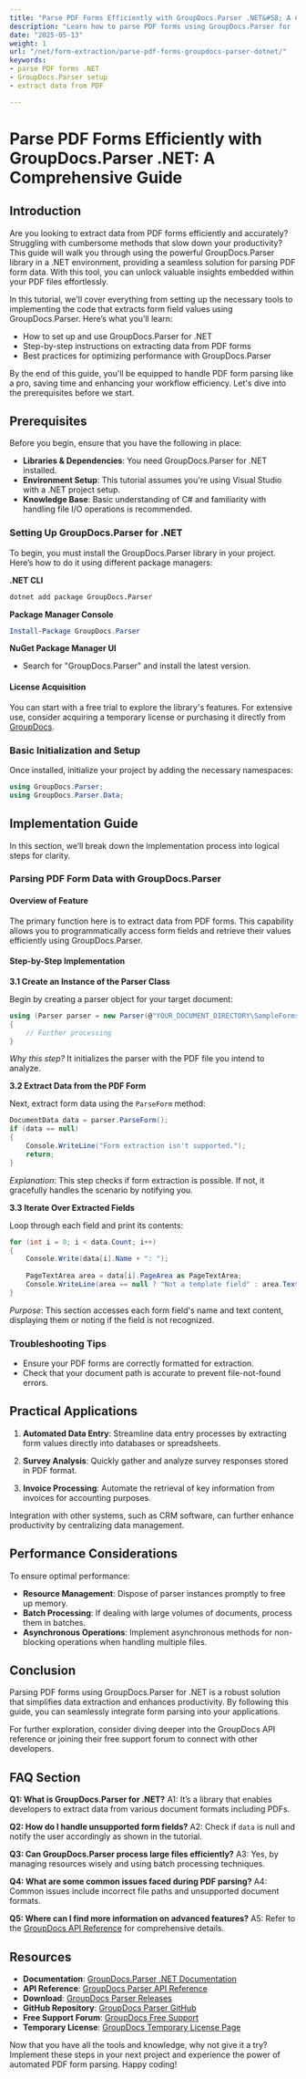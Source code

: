 ```yaml
---
title: "Parse PDF Forms Efficiently with GroupDocs.Parser .NET&#58; A Comprehensive Guide"
description: "Learn how to parse PDF forms using GroupDocs.Parser for .NET. This comprehensive guide covers setup, data extraction, and best practices."
date: "2025-05-13"
weight: 1
url: "/net/form-extraction/parse-pdf-forms-groupdocs-parser-dotnet/"
keywords:
- parse PDF forms .NET
- GroupDocs.Parser setup
- extract data from PDF

---
```



# Parse PDF Forms Efficiently with GroupDocs.Parser .NET: A Comprehensive Guide

## Introduction

Are you looking to extract data from PDF forms efficiently and accurately? Struggling with cumbersome methods that slow down your productivity? This guide will walk you through using the powerful GroupDocs.Parser library in a .NET environment, providing a seamless solution for parsing PDF form data. With this tool, you can unlock valuable insights embedded within your PDF files effortlessly.

In this tutorial, we'll cover everything from setting up the necessary tools to implementing the code that extracts form field values using GroupDocs.Parser. Here’s what you’ll learn:
- How to set up and use GroupDocs.Parser for .NET
- Step-by-step instructions on extracting data from PDF forms
- Best practices for optimizing performance with GroupDocs.Parser

By the end of this guide, you'll be equipped to handle PDF form parsing like a pro, saving time and enhancing your workflow efficiency. Let's dive into the prerequisites before we start.

## Prerequisites

Before you begin, ensure that you have the following in place:
- **Libraries & Dependencies**: You need GroupDocs.Parser for .NET installed.
- **Environment Setup**: This tutorial assumes you're using Visual Studio with a .NET project setup. 
- **Knowledge Base**: Basic understanding of C# and familiarity with handling file I/O operations is recommended.

### Setting Up GroupDocs.Parser for .NET

To begin, you must install the GroupDocs.Parser library in your project. Here’s how to do it using different package managers:

**.NET CLI**
```bash
dotnet add package GroupDocs.Parser
```

**Package Manager Console**
```powershell
Install-Package GroupDocs.Parser
```

**NuGet Package Manager UI**
- Search for "GroupDocs.Parser" and install the latest version.

#### License Acquisition

You can start with a free trial to explore the library's features. For extensive use, consider acquiring a temporary license or purchasing it directly from [GroupDocs](https://purchase.groupdocs.com/temporary-license/).

### Basic Initialization and Setup

Once installed, initialize your project by adding the necessary namespaces:

```csharp
using GroupDocs.Parser;
using GroupDocs.Parser.Data;
```

## Implementation Guide

In this section, we’ll break down the implementation process into logical steps for clarity.

### Parsing PDF Form Data with GroupDocs.Parser

#### Overview of Feature

The primary function here is to extract data from PDF forms. This capability allows you to programmatically access form fields and retrieve their values efficiently using GroupDocs.Parser.

#### Step-by-Step Implementation

**3.1 Create an Instance of the Parser Class**

Begin by creating a parser object for your target document:

```csharp
using (Parser parser = new Parser(@"YOUR_DOCUMENT_DIRECTORY\SampleFormsPdf.pdf"))
{
    // Further processing
}
```

*Why this step?* It initializes the parser with the PDF file you intend to analyze.

**3.2 Extract Data from the PDF Form**

Next, extract form data using the `ParseForm` method:

```csharp
DocumentData data = parser.ParseForm();
if (data == null)
{
    Console.WriteLine("Form extraction isn't supported.");
    return;
}
```

*Explanation*: This step checks if form extraction is possible. If not, it gracefully handles the scenario by notifying you.

**3.3 Iterate Over Extracted Fields**

Loop through each field and print its contents:

```csharp
for (int i = 0; i < data.Count; i++)
{
    Console.Write(data[i].Name + ": ");
    
    PageTextArea area = data[i].PageArea as PageTextArea;
    Console.WriteLine(area == null ? "Not a template field" : area.Text);
}
```

*Purpose*: This section accesses each form field's name and text content, displaying them or noting if the field is not recognized.

### Troubleshooting Tips

- Ensure your PDF forms are correctly formatted for extraction.
- Check that your document path is accurate to prevent file-not-found errors.

## Practical Applications

1. **Automated Data Entry**: Streamline data entry processes by extracting form values directly into databases or spreadsheets.
   
2. **Survey Analysis**: Quickly gather and analyze survey responses stored in PDF format.

3. **Invoice Processing**: Automate the retrieval of key information from invoices for accounting purposes.

Integration with other systems, such as CRM software, can further enhance productivity by centralizing data management.

## Performance Considerations

To ensure optimal performance:
- **Resource Management**: Dispose of parser instances promptly to free up memory.
- **Batch Processing**: If dealing with large volumes of documents, process them in batches.
- **Asynchronous Operations**: Implement asynchronous methods for non-blocking operations when handling multiple files.

## Conclusion

Parsing PDF forms using GroupDocs.Parser for .NET is a robust solution that simplifies data extraction and enhances productivity. By following this guide, you can seamlessly integrate form parsing into your applications.

For further exploration, consider diving deeper into the GroupDocs API reference or joining their free support forum to connect with other developers.

## FAQ Section

**Q1: What is GroupDocs.Parser for .NET?**
A1: It’s a library that enables developers to extract data from various document formats including PDFs.

**Q2: How do I handle unsupported form fields?**
A2: Check if `data` is null and notify the user accordingly as shown in the tutorial.

**Q3: Can GroupDocs.Parser process large files efficiently?**
A3: Yes, by managing resources wisely and using batch processing techniques.

**Q4: What are some common issues faced during PDF parsing?**
A4: Common issues include incorrect file paths and unsupported document formats.

**Q5: Where can I find more information on advanced features?**
A5: Refer to the [GroupDocs API Reference](https://reference.groupdocs.com/parser/net) for comprehensive details.

## Resources

- **Documentation**: [GroupDocs.Parser .NET Documentation](https://docs.groupdocs.com/parser/net/)
- **API Reference**: [GroupDocs Parser API Reference](https://reference.groupdocs.com/parser/net)
- **Download**: [GroupDocs Parser Releases](https://releases.groupdocs.com/parser/net/)
- **GitHub Repository**: [GroupDocs Parser GitHub](https://github.com/groupdocs-parser/GroupDocs.Parser-for-.NET)
- **Free Support Forum**: [GroupDocs Free Support](https://forum.groupdocs.com/c/parser/10)
- **Temporary License**: [GroupDocs Temporary License Page](https://purchase.groupdocs.com/temporary-license/)

Now that you have all the tools and knowledge, why not give it a try? Implement these steps in your next project and experience the power of automated PDF form parsing. Happy coding!

